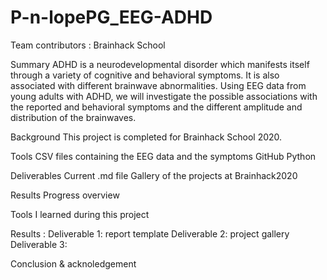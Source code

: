 # P-n-lopePG_EEG-ADHD
Team contributors : Brainhack School

Summary
ADHD is a neurodevelopmental disorder which manifests itself through a variety of cognitive and behavioral symptoms. It is also associated with different brainwave abnormalities. Using EEG data from young adults with ADHD, we will investigate the possible associations with the reported and behavioral symptoms and the different amplitude and distribution of the brainwaves.

Background
This project is completed for Brainhack School 2020.

Tools
CSV files containing the EEG data and the symptoms
GitHub
Python

Deliverables
Current .md file
Gallery of the projects at Brainhack2020

Results
Progress overview

Tools I learned during this project

Results : 
Deliverable 1: report template
Deliverable 2: project gallery
Deliverable 3:

Conclusion & acknoledgement

